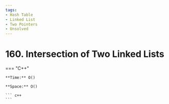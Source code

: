 ```yaml
---
tags:
- Hash Table
- Linked List
- Two Pointers
- Unsolved
---
```



# 160. Intersection of Two Linked Lists

=== "C++"

    **Time:** O()

    **Space:** O()

    ``` c++
    ```